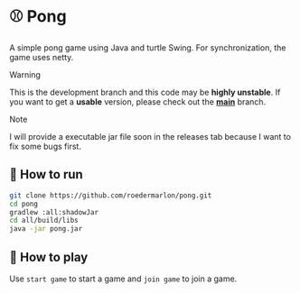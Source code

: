 # ⚾️ Pong
A simple pong game using Java and turtle Swing. For synchronization, the game uses netty.

> [!WARNING]
> This is the development branch and this code may be **highly unstable**. If you want to get a **usable** version, please check out the [**main**](https://github.com/roedermarlon/pong/tree/main) branch.

> [!NOTE]
> I will provide a executable jar file soon in the releases tab because I want to fix some bugs first.

## 🧪 How to run
```bash
git clone https://github.com/roedermarlon/pong.git
cd pong
gradlew :all:shadowJar
cd all/build/libs
java -jar pong.jar
```

## 🎯 How to play
Use `start game` to start a game and `join game` to join a game.